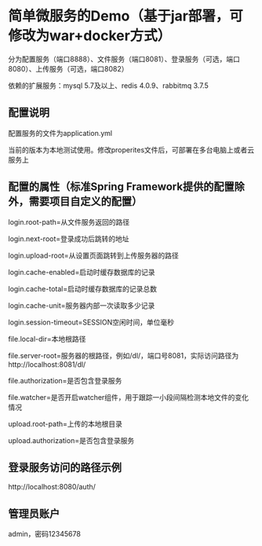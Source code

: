 # 简单微服务的Demo（基于jar部署，可修改为war+docker方式）

分为配置服务（端口8888）、文件服务（端口8081）、登录服务（可选，端口8080）、上传服务（可选，端口8082）

依赖的扩展服务：mysql 5.7及以上、redis 4.0.9、rabbitmq 3.7.5

## 配置说明

配置服务的文件为application.yml

当前的版本为本地测试使用。修改properites文件后，可部署在多台电脑上或者云服务上

## 配置的属性（标准Spring Framework提供的配置除外，需要项目自定义的配置）

login.root-path=从文件服务返回的路径

login.next-root=登录成功后跳转的地址

login.upload-root=从设置页面跳转到上传服务器的路径

login.cache-enabled=启动时缓存数据库的记录

login.cache-total=启动时缓存数据库的记录总数

login.cache-unit=服务器内部一次读取多少记录

login.session-timeout=SESSION空闲时间，单位毫秒

file.local-dir=本地根路径

file.server-root=服务器的根路径，例如/dl/，端口号8081，实际访问路径为http://localhost:8081/dl/

file.authorization=是否包含登录服务

file.watcher=是否开启watcher组件，用于跟踪一小段间隔检测本地文件的变化情况

upload.root-path=上传的本地根目录

upload.authorization=是否包含登录服务

## 登录服务访问的路径示例

http://localhost:8080/auth/

## 管理员账户

admin，密码12345678

